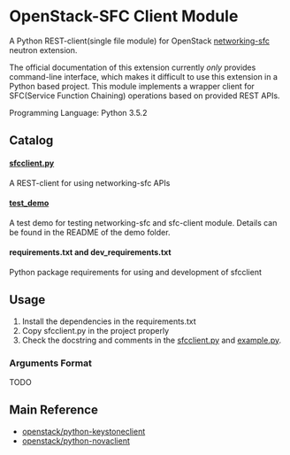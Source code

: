 # OpenStack-SFC Client Module #

A Python REST-client(single file module) for OpenStack
[networking-sfc](https://docs.openstack.org/networking-sfc/latest/) neutron extension.

The official documentation of this extension currently *only* provides command-line interface, which makes it difficult
to use this extension in a Python based project. This module implements a wrapper client for SFC(Service Function
    Chaining) operations based on provided REST APIs.

Programming Language: Python 3.5.2

## Catalog ##

#### [sfcclient.py](./sfcclient.py)

A REST-client for using networking-sfc APIs

#### [test_demo](./test_demo)

A test demo for testing networking-sfc and sfc-client module. Details can be found in the README of the demo folder.

#### requirements.txt and dev_requirements.txt

Python package requirements for using and development of sfcclient

## Usage ##

1. Install the dependencies in the requirements.txt
2. Copy sfcclient.py in the project properly
3. Check the docstring and comments in the [sfcclient.py](./sfcclient.py) and [example.py](./example.py).

### Arguments Format ###

TODO

## Main Reference ##

- [openstack/python-keystoneclient](https://github.com/openstack/python-keystoneclient)
- [openstack/python-novaclient](https://github.com/openstack/python-novaclient)
